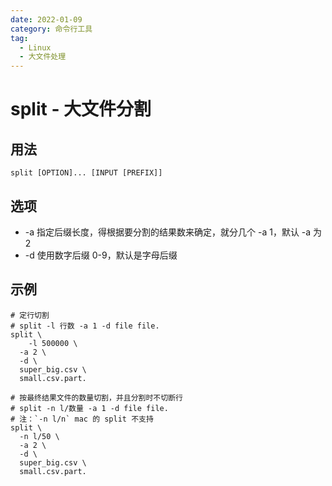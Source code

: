 ```yaml
---
date: 2022-01-09
category: 命令行工具
tag:
  - Linux
  - 大文件处理
---
```


# split - 大文件分割

## 用法
```shell
split [OPTION]... [INPUT [PREFIX]]
```

## 选项
- -a 指定后缀长度，得根据要分割的结果数来确定，就分几个 -a 1，默认 -a 为 2
- -d 使用数字后缀 0-9，默认是字母后缀

## 示例
```shell
# 定行切割
# split -l 行数 -a 1 -d file file.
split \
	-l 500000 \
  -a 2 \
  -d \
  super_big.csv \
  small.csv.part.

# 按最终结果文件的数量切割，并且分割时不切断行
# split -n l/数量 -a 1 -d file file.
# 注：`-n l/n` mac 的 split 不支持
split \
  -n l/50 \
  -a 2 \
  -d \
  super_big.csv \
  small.csv.part.
```
